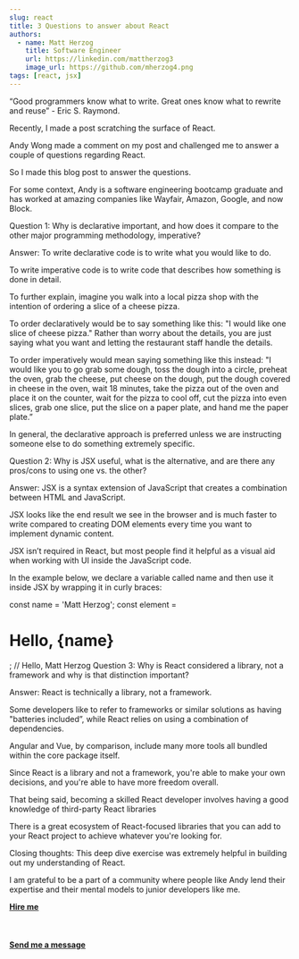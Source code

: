```yaml
---
slug: react
title: 3 Questions to answer about React
authors:
  - name: Matt Herzog
    title: Software Engineer
    url: https://linkedin.com/mattherzog3
    image_url: https://github.com/mherzog4.png
tags: [react, jsx]
---
```

“Good programmers know what to write. Great ones know what to rewrite and reuse” - Eric S. Raymond.

Recently, I made a post scratching the surface of React.


Andy Wong made a comment on my post and challenged me to answer a couple of questions regarding React.


So I made this blog post to answer the questions.

For some context, Andy is a software engineering bootcamp graduate and has worked at amazing companies like Wayfair, Amazon, Google, and now Block.


Question 1:
Why is declarative important, and how does it compare to the other major programming methodology, imperative?

Answer:
To write declarative code is to write what you would like to do.

To write imperative code is to write code that describes how something is done in detail.

To further explain, imagine you walk into a local pizza shop with the intention of ordering a slice of a cheese pizza.

To order declaratively would be to say something like this: "I would like one slice of cheese pizza." Rather than worry about the details, you are just saying what you want and letting the restaurant staff handle the details.

To order imperatively would mean saying something like this instead: "I would like you to go grab some dough, toss the dough into a circle, preheat the oven, grab the cheese, put cheese on the dough, put the dough covered in cheese in the oven, wait 18 minutes, take the pizza out of the oven and place it on the counter, wait for the pizza to cool off, cut the pizza into even slices, grab one slice, put the slice on a paper plate, and hand me the paper plate.”

In general, the declarative approach is preferred unless we are instructing someone else to do something extremely specific.

Question 2:
Why is JSX useful, what is the alternative, and are there any pros/cons to using one vs. the other?

Answer:
JSX is a syntax extension of JavaScript that creates a combination between HTML and JavaScript.

JSX looks like the end result we see in the browser and is much faster to write compared to creating DOM elements every time you want to implement dynamic content.

JSX isn’t required in React, but most people find it helpful as a visual aid when working with UI inside the JavaScript code.

In the example below, we declare a variable called name and then use it inside JSX by wrapping it in curly braces:

const name = 'Matt Herzog';
const element = <h1>Hello, {name}</h1>;
// Hello, Matt Herzog
Question 3:
Why is React considered a library, not a framework and why is that distinction important?

Answer:
React is technically a library, not a framework.

Some developers like to refer to frameworks or similar solutions as having "batteries included”, while React relies on using a combination of dependencies.

Angular and Vue, by comparison, include many more tools all bundled within the core package itself.

Since React is a library and not a framework, you're able to make your own decisions, and you're able to have more freedom overall.

That being said, becoming a skilled React developer involves having a good knowledge of third-party React libraries

There is a great ecosystem of React-focused libraries that you can add to your React project to achieve whatever you're looking for.

Closing thoughts:
This deep dive exercise was extremely helpful in building out my understanding of React.

I am grateful to be a part of a community where people like Andy lend their expertise and their mental models to junior developers like me.


<a href="https://calendly.com/mattherzog/business-chat" target="_blank"><b><u>Hire me</u></b></a>
<br></br>
<br></br>
<a href="mailto:matt@mattherzog.me" target="_blank"><b><u>Send me a message</u></b></a>

